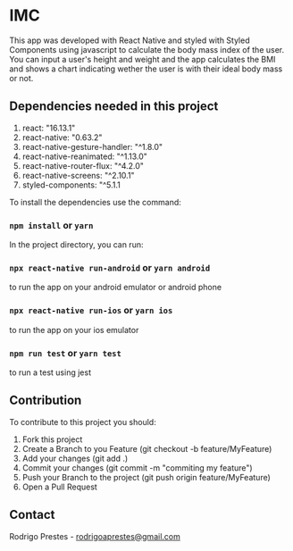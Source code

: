 # IMC

This app was developed with React Native and styled with Styled Components using javascript to calculate the body mass index of the user. You can input a user's height and weight and the app calculates the BMI and shows a chart indicating wether the user is with their ideal body mass or not.

## Dependencies needed in this project

1. react: "16.13.1"
2. react-native: "0.63.2"
3. react-native-gesture-handler: "^1.8.0"
4. react-native-reanimated: "^1.13.0"
5. react-native-router-flux: "^4.2.0"
6. react-native-screens: "^2.10.1"
7. styled-components: "^5.1.1

To install the dependencies use the command:

###  `npm install` or `yarn`

In the project directory, you can run:

### `npx react-native run-android` or `yarn android`

to run the app on your android emulator or android phone

### `npx react-native run-ios` or `yarn ios`

to run the app on your ios emulator

###  `npm run test` or `yarn test`

to run a test using jest

## Contribution

To contribute to this project you should:

1. Fork this project
2. Create a Branch to you Feature (git checkout -b feature/MyFeature)
3. Add your changes (git add .)
4. Commit your changes (git commit -m "commiting my feature")
5. Push your Branch to the project  (git push origin feature/MyFeature)
6. Open a Pull Request

## Contact 
Rodrigo Prestes - rodrigoaprestes@gmail.com
